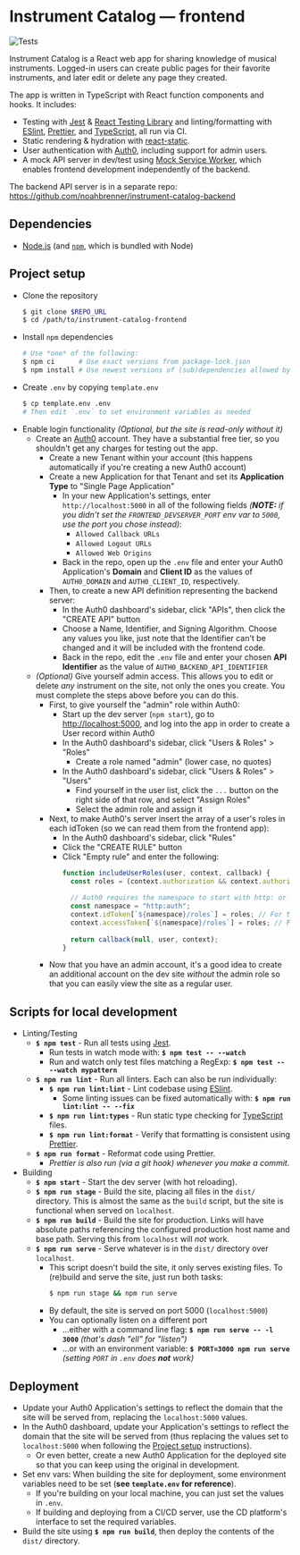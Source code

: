 # Instrument Catalog — frontend

![Tests](https://github.com/noahbrenner/instrument-catalog-frontend/workflows/Tests/badge.svg)

Instrument Catalog is a React web app for sharing knowledge of musical instruments. Logged-in users can create public pages for their favorite instruments, and later edit or delete any page they created.

The app is written in TypeScript with React function components and hooks. It includes:

- Testing with [Jest](https://jestjs.io/) & [React Testing Library](https://testing-library.com/docs/react-testing-library/intro) and linting/formatting with [ESlint](https://eslint.org/), [Prettier](https://prettier.io/), and [TypeScript](https://www.typescriptlang.org/), all run via CI.
- Static rendering & hydration with [react-static](https://github.com/react-static/react-static).
- User authentication with [Auth0](https://auth0.com/), including support for admin users.
- A mock API server in dev/test using [Mock Service Worker](https://mswjs.io/), which enables frontend development independently of the backend.

The backend API server is in a separate repo: <https://github.com/noahbrenner/instrument-catalog-backend>

## Dependencies

- [Node.js](https://nodejs.org/) (and [`npm`](https://www.npmjs.com/get-npm), which is bundled with Node)

## Project setup

- Clone the repository
  ```bash
  $ git clone $REPO_URL
  $ cd /path/to/instrument-catalog-frontend
  ```
- Install `npm` dependencies
  ```bash
  # Use *one* of the following:
  $ npm ci      # Use exact versions from package-lock.json
  $ npm install # Use newest versions of (sub)dependencies allowed by package.json
  ```
- Create `.env` by copying `template.env`
  ```bash
  $ cp template.env .env
  # Then edit `.env` to set environment variables as needed
  ```
- Enable login functionality _(Optional, but the site is read-only without it)_
  - Create an [Auth0](https://auth0.com/) account. They have a substantial free tier, so you shouldn't get any charges for testing out the app.
    - Create a new Tenant within your account (this happens automatically if you're creating a new Auth0 account)
    - Create a new Application for that Tenant and set its **Application Type** to "Single Page Application"
      - In your new Application's settings, enter `http://localhost:5000` in all of the following fields _(**NOTE:** if you didn't set the `FRONTEND_DEVSERVER_PORT` env var to `5000`, use the port you chose instead)_:
        - `Allowed Callback URLs`
        - `Allowed Logout URLs`
        - `Allowed Web Origins`
      - Back in the repo, open up the `.env` file and enter your Auth0 Application's **Domain** and **Client ID** as the values of `AUTH0_DOMAIN` and `AUTH0_CLIENT_ID`, respectively.
    - Then, to create a new API definition representing the backend server:
      - In the Auth0 dashboard's sidebar, click "APIs", then click the "CREATE API" button
      - Choose a Name, Identifier, and Signing Algorithm. Choose any values you like, just note that the Identifier can't be changed and it will be included with the frontend code.
      - Back in the repo, edit the `.env` file and enter your chosen **API Identifier** as the value of `AUTH0_BACKEND_API_IDENTIFIER`
  - _(Optional)_ Give yourself admin access. This allows you to edit or delete _any_ instrument on the site, not only the ones you create. You must complete the steps above before you can do this.
    - First, to give yourself the "admin" role within Auth0:
      - Start up the dev server (`npm start`), go to <http://localhost:5000>, and log into the app in order to create a User record within Auth0
      - In the Auth0 dashboard's sidebar, click "Users & Roles" > "Roles"
        - Create a role named "admin" (lower case, no quotes)
      - In the Auth0 dashboard's sidebar, click "Users & Roles" > "Users"
        - Find yourself in the user list, click the `...` button on the right side of that row, and select "Assign Roles"
        - Select the admin role and assign it
    - Next, to make Auth0's server insert the array of a user's roles in each idToken (so we can read them from the frontend app):
      - In the Auth0 dashboard's sidebar, click "Rules"
      - Click the "CREATE RULE" button
      - Click "Empty rule" and enter the following:
        <!-- prettier-ignore -->
        ```javascript
        function includeUserRoles(user, context, callback) {
          const roles = (context.authorization && context.authorization.roles) || [];
         
          // Auth0 requires the namespace to start with http: or https:
          const namespace = "http:auth";
          context.idToken[`${namespace}/roles`] = roles; // For the frontend to read
          context.accessToken[`${namespace}/roles`] = roles; // For the backend to read
         
          return callback(null, user, context);
        }
        ```
    - Now that you have an admin account, it's a good idea to create an additional account on the dev site _without_ the admin role so that you can easily view the site as a regular user.

## Scripts for local development

- Linting/Testing
  - **`$ npm test`** - Run all tests using [Jest](https://jestjs.io/).
    - Run tests in watch mode with: **`$ npm test -- --watch`**
    - Run and watch only test files matching a RegExp: **`$ npm test -- --watch mypattern`**
  - **`$ npm run lint`** - Run all linters. Each can also be run individually:
    - **`$ npm run lint:lint`** - Lint codebase using [ESlint](https://eslint.org/).
      - Some linting issues can be fixed automatically with: **`$ npm run lint:lint -- --fix`**
    - **`$ npm run lint:types`** - Run static type checking for [TypeScript](https://www.typescriptlang.org/) files.
    - **`$ npm run lint:format`** - Verify that formatting is consistent using [Prettier](https://prettier.io/).
  - **`$ npm run format`** - Reformat code using Prettier.
    - _Prettier is also run (via a git hook) whenever you make a commit._
- Building
  - **`$ npm start`** - Start the dev server (with hot reloading).
  - **`$ npm run stage`** - Build the site, placing all files in the `dist/` directory. This is almost the same as the `build` script, but the site is functional when served on `localhost`.
  - **`$ npm run build`** - Build the site for production. Links will have absolute paths referencing the configured production host name and base path. Serving this from `localhost` will _not_ work.
  - **`$ npm run serve`** - Serve whatever is in the `dist/` directory over `localhost`.
    - This script doesn't build the site, it only serves existing files. To (re)build and serve the site, just run both tasks:
      ```bash
      $ npm run stage && npm run serve
      ```
    - By default, the site is served on port 5000 (`localhost:5000`)
    - You can optionally listen on a different port
      - ...either with a command line flag: **`$ npm run serve -- -l 3000`** _(that's dash "ell" for "listen")_
      - ...or with an environment variable: **`$ PORT=3000 npm run serve`** _(setting `PORT` in `.env` does **not** work)_

## Deployment

- Update your Auth0 Application's settings to reflect the domain that the site will be served from, replacing the `localhost:5000` values.
- In the Auth0 dashboard, update your Application's settings to reflect the domain that the site will be served from (thus replacing the values set to `localhost:5000` when following the [Project setup](#project-setup) instructions).
  - Or even better, create a new Auth0 Application for the deployed site so that you can keep using the original in development.
- Set env vars: When building the site for deployment, some environment variables need to be set (**see `template.env` for reference**).
  - If you're building on your local machine, you can just set the values in `.env`.
  - If building and deploying from a CI/CD server, use the CD platform's interface to set the required variables.
- Build the site using **`$ npm run build`**, then deploy the contents of the `dist/` directory.
